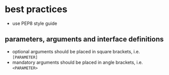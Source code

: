 
best practices
==============

* use PEP8 style guide

parameters, arguments and interface definitions
-----------------------------------------------

* optional arguments should be placed in square brackets, i.e. ``[PARAMETER]``
* mandatory arguments should be placed in angle brackets, i.e. ``<PARAMETER>``

